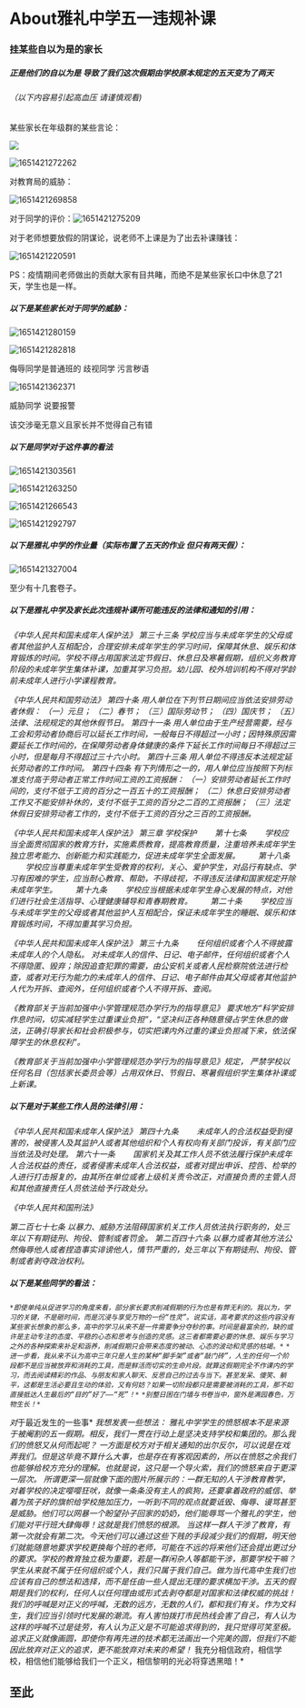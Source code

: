 # About雅礼中学五一违规补课

### 挂某些自以为是的家长

##### 正是他们的自以为是 导致了我们这次假期由学校原本规定的五天变为了两天

###### （以下内容易引起高血压 请谨慎观看)

某些家长在年级群的某些言论：

![](/images/1651421277380.jpeg)

![1651421272262](/images/1651421272262.jpeg)

对教育局的威胁：

![1651421269858](/images/1651421269858.jpeg)

对于同学的评价：![1651421275209](/images/1651421275209.jpeg)

对于老师想要放假的阴谋论，说老师不上课是为了出去补课赚钱：

![1651421220591](/images/1651421220591.jpeg)

PS：疫情期间老师做出的贡献大家有目共睹，而绝不是某些家长口中休息了21天，学生也是一样。

##### 以下是某些家长对于同学的威胁：

![1651421280159](/images/1651421280159.jpeg)

![1651421282818](/images/1651421282818.jpeg)

侮辱同学是普通班的 歧视同学 污言秽语

![1651421362371](/images/1651421362371.jpeg)

威胁同学 说要报警

该交涉毫无意义且家长并不觉得自己有错

##### 以下是同学对于这件事的看法

![1651421303561](/images/1651421303561.jpeg)

![1651421263250](/images/1651421263250.jpeg)

![1651421266543](/images/1651421266543.jpeg)

![1651421292797](/images/1651421292797.jpeg)

##### 以下是雅礼中学的作业量（实际布置了五天的作业 但只有两天假）：

![1651421327004](/images/1651421327004.jpeg)

至少有十几套卷子。

##### 以下是雅礼中学及家长此次违规补课所可能违反的法律和通知的引用：

*《中华人民共和国未成年人保护法》 
第三十三条 
学校应当与未成年学生的父母或者其他监护人互相配合，合理安排未成年学生的学习时间，保障其休息、娱乐和体育锻炼的时间。学校不得占用国家法定节假日、休息日及寒暑假期，组织义务教育阶段的未成年学生集体补课，加重其学习负担。幼儿园、校外培训机构不得对学龄前未成年人进行小学课程教育。*

*《中华人民共和国劳动法》
第四十条
用人单位在下列节日期间应当依法安排劳动者休假： （一）元旦； （二）春节； （三）国际劳动节； （四）国庆节； （五）法律、法规规定的其他休假节日。
第四十一条
用人单位由于生产经营需要，经与工会和劳动者协商后可以延长工作时间，一般每日不得超过一小时；因特殊原因需要延长工作时间的，在保障劳动者身体健康的条件下延长工作时间每日不得超过三小时，但是每月不得超过三十六小时。
第四十三条
用人单位不得违反本法规定延长劳动者的工作时间。
第四十四条
有下列情形之一的，用人单位应当按照下列标准支付高于劳动者正常工作时间工资的工资报酬： （一）安排劳动者延长工作时间的，支付不低于工资的百分之一百五十的工资报酬； （二）休息日安排劳动者工作又不能安排补休的，支付不低于工资的百分之二百的工资报酬； （三）法定休假日安排劳动者工作的，支付不低于工资的百分之三百的工资报酬。*

*《中华人民共和国未成年人保护法》
第三章 学校保护
　　第十七条
　　学校应当全面贯彻国家的教育方针，实施素质教育，提高教育质量，注重培养未成年学生独立思考能力、创新能力和实践能力，促进未成年学生全面发展。
　　第十八条
　　学校应当尊重未成年学生受教育的权利，关心、爱护学生，对品行有缺点、学习有困难的学生，应当耐心教育、帮助，不得歧视，不得违反法律和国家规定开除未成年学生。
　　第十九条
　　学校应当根据未成年学生身心发展的特点，对他们进行社会生活指导、心理健康辅导和青春期教育。
　　第二十条
　　学校应当与未成年学生的父母或者其他监护人互相配合，保证未成年学生的睡眠、娱乐和体育锻炼时间，不得加重其学习负担。*

*《中华人民共和国未成年人保护法》
第三十九条
　　任何组织或者个人不得披露未成年人的个人隐私。 对未成年人的信件、日记、电子邮件，任何组织或者个人不得隐匿、毁弃；除因追查犯罪的需要，由公安机关或者人民检察院依法进行检查，或者对无行为能力的未成年人的信件、日记、电子邮件由其父母或者其他监护人代为开拆、查阅外，任何组织或者个人不得开拆、查阅。*

*《教育部关于当前加强中小学管理规范办学行为的指导意见》
要求地方“科学安排作息时间，切实减轻学生过重课业负担”，“坚决纠正各种随意侵占学生休息的做法，正确引导家长和社会积极参与，切实把课内外过重的课业负担减下来，依法保障学生的休息权利”。*

*《教育部关于当前加强中小学管理规范办学行为的指导意见》规定，*
*严禁学校以任何名目（包括家长委员会等）占用双休日、节假日、寒暑假组织学生集体补课或上新课。*

##### 以下是对于某些工作人员的法律引用：

*《中华人民共和国未成年人保护法》
第四十九条
　　未成年人的合法权益受到侵害的，被侵害人及其监护人或者其他组织和个人有权向有关部门投诉，有关部门应当依法及时处理。
第六十一条
　　国家机关及其工作人员不依法履行保护未成年人合法权益的责任，或者侵害未成年人合法权益，或者对提出申诉、控告、检举的人进行打击报复的，由其所在单位或者上级机关责令改正，对直接负责的主管人员和其他直接责任人员依法给予行政处分。*

*《中华人民共和国刑法》*

*第二百七十七条 以暴力、威胁方法阻碍国家机关工作人员依法执行职务的，处三年以下有期徒刑、拘役、管制或者罚金。*
*第二百四十六条 以暴力或者其他方法公然侮辱他人或者捏造事实诽谤他人，情节严重的，处三年以下有期徒刑、拘役、管制或者剥夺政治权利。*

##### 以下是某些同学的看法：

*`*即使单纯从促进学习的角度来看，部分家长要求削减假期的行为也是有弊无利的。我以为，学习的关键，不是砸时间，而是沉浸与享受万物的一份“性灵”。说实话，高考要求的这些内容没有某些家长想象的那么多，高中的学习从来不是一件需要争分夺秒的事。时间是最富余的，缺的或许是主动专注的态度、平稳的心态和思考与创造的灵感。这三者都需要必要的休息、娱乐与学习之外的各种探索来补足和涵养，削减假期只会带来态度的被动、心态的波动和灵感的枯竭。*`*
*`*进一步看，我从来不认为高中三年只是人生的某种“脚手架”或者“敲门砖”，人生的任何一个阶段都不是应当被放弃和消耗的工具，而是鲜活而切实的生命片段。就算这假期完全不作课内的学习，而去阅读精彩的作品、与朋友和家人聊天、反思自己的过去与当下。甚至发呆、傻笑、躺平，这都是生活必要且生动的体验，又有何妨？如果一切阶段都只是需要被消耗的工具，那不如直接抵达人生最后的“目的”好了——“死”！*`*
*`*别整日困在门墙与书卷当中，窗外是满园春色，万物生长！*`*



*对*于最近发生的一些事*
*我想发表一些想法：*
  *雅礼中学学生的愤怒根本不是来源于被阉割的五一假期。相反，我们一贯在行动上是坚决支持学校和集团的。那么我们的愤怒又从何而起呢？*
  *一方面是校方对于相关通知的出尔反尔，可以说是在戏弄我们。但是这毕竟不算什么大事，也是存在有客观因素的，所以在愤怒之余我们也能够给校方充分的理解。也就是说，这只是一个导火索，我们的愤怒来自于更深一层次。*
  *所谓更深一层就像下面的图片所展示的：一群无知的人干涉教育教学，对着学校的决定嘤嘤狂吠，就像一条条没有主人的疯狗，还要拿着政府的威信、举着为孩子好的旗帜给学校施加压力，一听到不同的观点就要诋毁、侮辱、谩骂甚至是威胁。他们可以网暴一个盼望孙子回家的奶奶，他们能辱骂一个雅礼的学生，他们能对平行班大肆侮辱！这就是我们愤怒的根源。*
  *当这样一群人干涉了教育，有第一次就会有第二次。今天他们可以通过这些下贱的手段减少我们的假期，明天他们就能随意地要求学校更换每个班的老师，可能在不远的将来他们还会提出更过分的要求。学校的教育独立极为重要，若是一群闲杂人等都能干涉，那要学校干嘛？*
  *学生从来就不属于任何组织或个人，我们只属于我们自己。做为当代高中生我们也应该有自己的想法和选择，而不是任由一些人提出无理的要求横加干涉。五天的假期是我们的权利，任何人以任何理由或形式去剥夺都是对国家和法律权威的挑战！*
  *我们的呼喊是对正义的呼喊，无数的远方，无数的人们，都和我们有关。作为文科生，我们应当引领时代发展的潮流。有人害怕拨打市民热线会害了自己，有人认为这样的呼喊不过是徒劳，有人认为正义是不可能追求得到的，我只觉得可笑至极。追求正义就像画圆，即使你有再先进的技术都无法画出一个完美的圆，但我们不能因此放弃对正义的追求，更不能放弃对未来的希望！*
  我充分相信政府，相信学校，相信他们能够给我们一个正义，相信黎明的光必将穿透黑暗！*



## 至此
